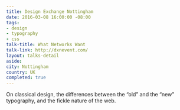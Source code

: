 ```yaml
---
title: Design Exchange Nottingham
date: 2016-03-08 16:00:00 -08:00
tags:
- design
- typography
- css
talk-title: What Networks Want
talk-link: http://dxnevent.com/
layout: talks-detail
aside: 
city: Nottingham
country: UK
completed: true
---
```


On classical design, the differences between the “old” and the “new” typography, and the fickle nature of the web.

